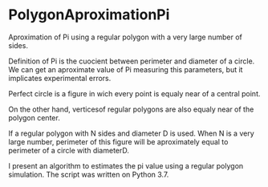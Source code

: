 # PolygonAproximationPi
Aproximation of Pi using a regular polygon with a very large number of sides.


Definition of Pi is the cuocient between perimeter and diameter of a circle. We can get an aproximate value of Pi measuring this parameters, but it implicates experimental errors.

Perfect  circle is a figure in wich every point is equaly near of a central point. 

On the other hand, verticesof regular polygons are also equaly near of the polygon center.

If a regular polygon with N sides and diameter D is used. When N is a very large number, perimeter of this figure will be aproximately equal to perimeter of a circle with diameterD.

I present an algorithm to estimates the pi value using a regular polygon simulation. The script was written on Python 3.7.

